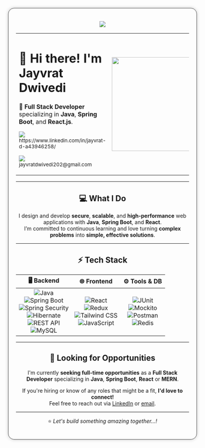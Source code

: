 <div align="center" style="max-width: 900px; margin: auto; padding: 20px; border-radius: 16px; border: 1px solid #444; box-shadow: 0 0 10px rgba(0,0,0,0.2);">

<p align="center">
  <img src="https://readme-typing-svg.herokuapp.com?font=Fira+Code&size=28&pause=1000&color=61DAFB&center=true&vCenter=true&width=1000&lines=git+commit+-m+%22Jayvrat+Dwivedi%22;Full+Stack:+Java+/+Spring+Boot+/+React;Always+Pushing+to+Main+💻;Open+to+collaborate+on+cool+projects+🌟" />
</p>

<table>
<tr>
<td width="60%">

<h1>👋 Hi there! I'm <strong>Jayvrat Dwivedi</strong></h1>

🚀 <strong>Full Stack Developer</strong> specializing in <strong>Java</strong>, <strong>Spring Boot</strong>, and <strong>React.js</strong>.

<p>
  <a href="https://www.linkedin.com/in/jayvrat-d-a43946258/">
    <img src="https://img.shields.io/badge/LinkedIn-0077B5?style=for-the-badge&logo=linkedin&logoColor=white"/>
  </a>
  <br>
  <sub>https://www.linkedin.com/in/jayvrat-d-a43946258/</sub>
</p>

<p>
  <a href="mailto:jayvratdwivedi202@gmail.com">
    <img src="https://img.shields.io/badge/Gmail-D14836?style=for-the-badge&logo=gmail&logoColor=white"/>
  </a>
  <br>
  <sub>jayvratdwivedi202@gmail.com</sub>
</p>

</td>
<td>
  <img src="https://media.giphy.com/media/qgQUggAC3Pfv687qPC/giphy.gif" width="250"/>
</td>
</tr>
</table>

---

## 💻 What I Do

I design and develop **secure**, **scalable**, and **high-performance** web applications with **Java**, **Spring Boot**, and **React**.  
I’m committed to continuous learning and love turning **complex problems** into **simple, effective solutions**.

---

## ⚡ Tech Stack

|                                                                                                                                                                                                                                                                                                                                       🖥️ **Backend**                                                                                                                                                                                                                                                                                                                                        |                                                                                                                                                                                                                        🌐 **Frontend**                                                                                                                                                                                                                         |                                                                                                                                                                                                         ⚙️ **Tools & DB**                                                                                                                                                                                                          |
| :-----------------------------------------------------------------------------------------------------------------------------------------------------------------------------------------------------------------------------------------------------------------------------------------------------------------------------------------------------------------------------------------------------------------------------------------------------------------------------------------------------------------------------------------------------------------------------------------------------------------------------------------------------------------------------------------: | :------------------------------------------------------------------------------------------------------------------------------------------------------------------------------------------------------------------------------------------------------------------------------------------------------------------------------------------------------------------------------------------------------------------------------------------------------------: | :--------------------------------------------------------------------------------------------------------------------------------------------------------------------------------------------------------------------------------------------------------------------------------------------------------------------------------------------------------------------------------------------------------------------------------: |
| ![Java](https://img.shields.io/badge/Java-007396?style=for-the-badge&logo=java&logoColor=white) <br> ![Spring Boot](https://img.shields.io/badge/Spring_Boot-6DB33F?style=for-the-badge&logo=spring-boot&logoColor=white) <br> ![Spring Security](https://img.shields.io/badge/Spring_Security-6DB33F?style=for-the-badge&logo=spring&logoColor=white) <br> ![Hibernate](https://img.shields.io/badge/Hibernate-59666C?style=for-the-badge&logo=hibernate&logoColor=white) <br> ![REST API](https://img.shields.io/badge/REST-000000?style=for-the-badge&logo=rest&logoColor=white) <br> ![MySQL](https://img.shields.io/badge/MySQL-4479A1?style=for-the-badge&logo=mysql&logoColor=white) | ![React](https://img.shields.io/badge/React-61DAFB?style=for-the-badge&logo=react&logoColor=black) <br> ![Redux](https://img.shields.io/badge/Redux-764ABC?style=for-the-badge&logo=redux&logoColor=white) <br> ![Tailwind CSS](https://img.shields.io/badge/Tailwind_CSS-38B2AC?style=for-the-badge&logo=tailwind-css&logoColor=white) <br> ![JavaScript](https://img.shields.io/badge/JavaScript-F7DF1E?style=for-the-badge&logo=javascript&logoColor=black) | ![JUnit](https://img.shields.io/badge/JUnit-25A162?style=for-the-badge&logo=java&logoColor=white) <br> ![Mockito](https://img.shields.io/badge/Mockito-2A7B40?style=for-the-badge&logo=java&logoColor=white) <br> ![Postman](https://img.shields.io/badge/Postman-FF6C37?style=for-the-badge&logo=postman&logoColor=white) <br> ![Redis](https://img.shields.io/badge/Redis-DC382D?style=for-the-badge&logo=redis&logoColor=white) |

---

## 🎯 Looking for Opportunities

I'm currently **seeking full-time opportunities** as a **Full Stack Developer** specializing in **Java**, **Spring Boot**, **React** or **MERN**.

If you're hiring or know of any roles that might be a fit, **I'd love to connect!**  
Feel free to reach out via [LinkedIn](https://www.linkedin.com/in/jayvrat-d-a43946258/) or [email](mailto:jayvratdwivedi202@gmail.com).

---

⭐ _Let's build something amazing together...!_

</div>
